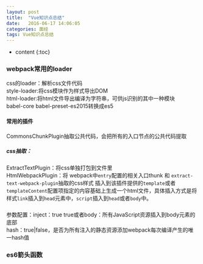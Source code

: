```yaml
---
layout: post
title:  "Vue知识点总结"
date:   2016-06-17 14:06:05
categories: 面经
tags: Vue知识点总结
---
```


* content
{:toc}
### webpack常用的loader
css的loader：解析css文件代码   
style-loader:将css模块作为样式导出DOM   
html-loader:将html文件导出编译为字符串，可供js识别的其中一种模块    
babel-core babel-preset-es2015转换成es5  
#### 常用的插件
CommonsChunkPlugin抽取公共代码，会把所有的入口节点的公共代码提取  
##### css抽取：  
ExtractTextPlugin：将css单独打包到文件里    
HtmlWebpackPlugin：将 webpack中`entry`配置的相关入口thunk  和  `extract-text-webpack-plugin`抽取的css样式   插入到该插件提供的`template`或者`templateContent`配置项指定的内容基础上生成一个html文件，具体插入方式是将样式`link`插入到`head`元素中，`script`插入到`head`或者`body`中。
##### 
参数配置：inject：true  true或者body：所有JavaScript资源插入到body元素的底部    
hash：true|false，是否为所有注入的静态资源添加webpack每次编译产生的唯一hash值  


### es6箭头函数 



